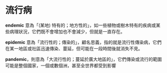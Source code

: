 # 流行病

**endemic** 意為「(某地) 特有的；地方性的」，如一些植物或樹木特有的疾病或某些病理狀況，它們既不會增加也不會減少，但就是一直存在。

**epidemic** 意為「流行性的；傳染的」，顧名思義，指的就是流行性傳染病，它們在某一地區或社區迅速傳染、蔓延，但可能在一段時間後就消失不見。

**pandemic**，則意為「大流行性的；蔓延於廣大地區的」，它們傳染或流行的範圍可能是整個國家，一個或數個洲，甚至全世界都受到影響
